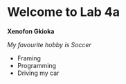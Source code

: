 # Welcome to Lab 4a 

**Xenofon Gkioka**

*My favourite hobby is Soccer*

- Framing
- Programming
- Driving my car

